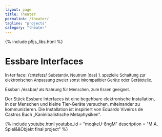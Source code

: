 ```yaml
---
layout: page
title: Theater
permalink: /theater/
tagline: "projects"
category: "theater"
---
```




{% include p5js_libs.html   %}
        
<script src="{{ site.baseurl }}{% link assets/js/p5_pinkNoise_vObjekte.js  %}"> </script> 

# Essbare Interfaces
<p> 
In·ter·face: /ˈɪntɐfeɪs/
<font size = 2> Substantiv, Neutrum [das] 1. spezielle Schaltung zur elektronischen Anpassung zweier sonst inkompatibler Geräte oder Geräteteile.</font> 
</p>

<p> 
Essbar: /éssbar/ 
<font size = 2> als Nahrung für Menschen, zum Essen geeignet.</font>
</p>

Der Stück Essbare Interfaces ist eine begehbare elektronische Installation, in der Menschen und kleine Tier-Geräte versuchen, miteinander zu kommunizieren. Die Installation ist inspiriert von Eduardo Viveiros de Castros Buch „Kaninibalistische Metaphysiken“. 



{% include youtube.html youtube_id = "moqkeU-8ngM"  description = "M.A. Spiel&&Objekt final project" %}
